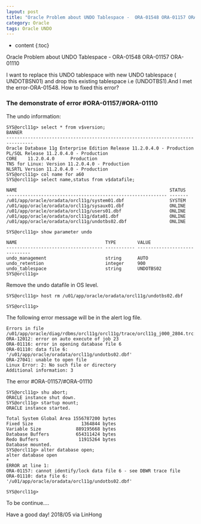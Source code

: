 ```yaml
---
layout: post
title: "Oracle Problem about UNDO Tablespace -  ORA-01548 ORA-01157 ORA-01110"
category: Oracle
tags: Oracle UNDO 
---
```


* content
{:toc}


Oracle Problem about UNDO Tablespace -  ORA-01548 ORA-01157 ORA-01110

I want to replace this UNDO tablespace with new UNDO tablespace ( UNDOTBSN01) and drop this existing tablespace i.e (UNDOTBS1).And I met the error-ORA-01548. How to fixed this error?






### The demonstrate of error #ORA-01157/#ORA-01110

The undo information:

	SYS@orcl11g> select * from v$version;
	BANNER
	--------------------------------------------------------------------------------
	Oracle Database 11g Enterprise Edition Release 11.2.0.4.0 - Production
	PL/SQL Release 11.2.0.4.0 - Production
	CORE    11.2.0.4.0      Production
	TNS for Linux: Version 11.2.0.4.0 - Production
	NLSRTL Version 11.2.0.4.0 - Production
	SYS@orcl11g> col name for a60
	SYS@orcl11g> select name,status from v$datafile;

	NAME                                                         STATUS
	------------------------------------------------------------ -------
	/u01/app/oracle/oradata/orcl11g/system01.dbf                 SYSTEM
	/u01/app/oracle/oradata/orcl11g/sysaux01.dbf                 ONLINE
	/u01/app/oracle/oradata/orcl11g/users01.dbf                  ONLINE
	/u01/app/oracle/oradata/orcl11g/data01.dbf                   ONLINE
	/u01/app/oracle/oradata/orcl11g/undotbs02.dbf                ONLINE

	SYS@orcl11g> show parameter undo

	NAME                                 TYPE        VALUE
	------------------------------------ ----------- ------------------------------
	undo_management                      string      AUTO
	undo_retention                       integer     900
	undo_tablespace                      string      UNDOTBS02
	SYS@orcl11g> 


Remove the undo datafile in OS level.

	SYS@orcl11g> host rm /u01/app/oracle/oradata/orcl11g/undotbs02.dbf 

	SYS@orcl11g> 

The following error message will be in the alert log file.

	Errors in file /u01/app/oracle/diag/rdbms/orcl11g/orcl11g/trace/orcl11g_j000_2804.trc:
	ORA-12012: error on auto execute of job 23
	ORA-01116: error in opening database file 6
	ORA-01110: data file 6: '/u01/app/oracle/oradata/orcl11g/undotbs02.dbf'
	ORA-27041: unable to open file
	Linux Error: 2: No such file or directory
	Additional information: 3

The error #ORA-01157/#ORA-01110

	SYS@orcl11g> shu abort;
	ORACLE instance shut down.
	SYS@orcl11g> startup mount;
	ORACLE instance started.

	Total System Global Area 1556787200 bytes
	Fixed Size                  1364844 bytes
	Variable Size             889195668 bytes
	Database Buffers          654311424 bytes
	Redo Buffers               11915264 bytes
	Database mounted.
	SYS@orcl11g> alter database open;
	alter database open
	*
	ERROR at line 1:
	ORA-01157: cannot identify/lock data file 6 - see DBWR trace file
	ORA-01110: data file 6: '/u01/app/oracle/oradata/orcl11g/undotbs02.dbf'

	SYS@orcl11g> 

To be continue....









Have a good day! 2018/05 via LinHong
	






